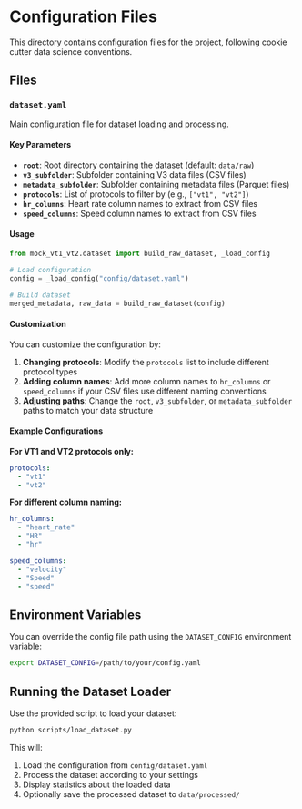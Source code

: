 # Configuration Files

This directory contains configuration files for the project, following cookie cutter data science conventions.

## Files

### `dataset.yaml`

Main configuration file for dataset loading and processing.

#### Key Parameters

- **`root`**: Root directory containing the dataset (default: `data/raw`)
- **`v3_subfolder`**: Subfolder containing V3 data files (CSV files)
- **`metadata_subfolder`**: Subfolder containing metadata files (Parquet files)
- **`protocols`**: List of protocols to filter by (e.g., `["vt1", "vt2"]`)
- **`hr_columns`**: Heart rate column names to extract from CSV files
- **`speed_columns`**: Speed column names to extract from CSV files

#### Usage

```python
from mock_vt1_vt2.dataset import build_raw_dataset, _load_config

# Load configuration
config = _load_config("config/dataset.yaml")

# Build dataset
merged_metadata, raw_data = build_raw_dataset(config)
```

#### Customization

You can customize the configuration by:

1. **Changing protocols**: Modify the `protocols` list to include different protocol types
2. **Adding column names**: Add more column names to `hr_columns` or `speed_columns` if your CSV files use different naming conventions
3. **Adjusting paths**: Change the `root`, `v3_subfolder`, or `metadata_subfolder` paths to match your data structure

#### Example Configurations

**For VT1 and VT2 protocols only:**
```yaml
protocols:
  - "vt1"
  - "vt2"
```

**For different column naming:**
```yaml
hr_columns:
  - "heart_rate"
  - "HR"
  - "hr"

speed_columns:
  - "velocity"
  - "Speed"
  - "speed"
```

## Environment Variables

You can override the config file path using the `DATASET_CONFIG` environment variable:

```bash
export DATASET_CONFIG=/path/to/your/config.yaml
```

## Running the Dataset Loader

Use the provided script to load your dataset:

```bash
python scripts/load_dataset.py
```

This will:
1. Load the configuration from `config/dataset.yaml`
2. Process the dataset according to your settings
3. Display statistics about the loaded data
4. Optionally save the processed dataset to `data/processed/`

